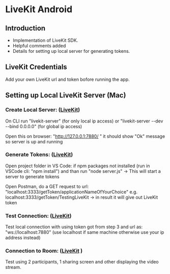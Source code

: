 # LiveKit Android

## Introduction
- Implementation of LiveKit SDK.<br>
- Helpful comments added<br>
- Details for setting up local server for generating tokens.

## LiveKit Credentials
Add your own LiveKit url and token bofore running the app.

## Setting up Local LiveKit Server (Mac)
### Create Local Server: ([LiveKit](https://docs.livekit.io/realtime/self-hosting/local/#Install-LiveKit-Server)) 
On CLI run "livekit-server" (for only local ip access) or "livekit-server --dev --bind 0.0.0.0" (for global ip access)

Open this on browser: "http://127.0.0.1:7880/ " it should show "Ok" message so server is up and running

### Generate Tokens: ([LiveKit](https://docs.livekit.io/realtime/server/generating-tokens/))
Open project folder in VS Code: if npm packages not installed (run in VSCode cli: "npm install") and than run "node server.js" -> This will start a server to generate tokens

Open Postman, do a GET request to url: "localhost:3333/getToken/applicationNameOfYourChoice" e.g. localhost:3333/getToken/TestingLiveKit -> in result it will give out LiveKit token

### Test Connection: ([LiveKit](https://livekit.io/connection-test))
Test local connection with using token got from step 3 and url as: "ws://localhost:7880" (use localhost if same machine otherwise use your ip address instead)

### Connection to Room: ([LiveKit](https://docs.livekit.io/realtime/client/connect/) )
Test using 2 participants, 1 sharing screen and other displaying the video stream.
